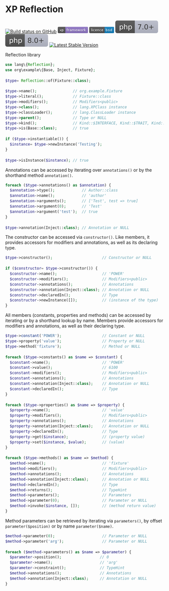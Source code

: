 XP Reflection
=============

[![Build status on GitHub](https://github.com/xp-framework/reflection/workflows/Tests/badge.svg)](https://github.com/xp-framework/reflection/actions)
[![XP Framework Module](https://raw.githubusercontent.com/xp-framework/web/master/static/xp-framework-badge.png)](https://github.com/xp-framework/core)
[![BSD Licence](https://raw.githubusercontent.com/xp-framework/web/master/static/licence-bsd.png)](https://github.com/xp-framework/core/blob/master/LICENCE.md)
[![Requires PHP 7.0+](https://raw.githubusercontent.com/xp-framework/web/master/static/php-7_0plus.svg)](http://php.net/)
[![Supports PHP 8.0+](https://raw.githubusercontent.com/xp-framework/web/master/static/php-8_0plus.svg)](http://php.net/)
[![Latest Stable Version](https://poser.pugx.org/xp-framework/reflection/version.png)](https://packagist.org/packages/xp-framework/reflection)

Reflection library

```php
use lang\{Reflection};
use org\example\{Base, Inject, Fixture};

$type= Reflection::of(Fixture::class);

$type->name();                // org.example.Fixture
$type->literal();             // Fixture::class
$type->modifiers();           // Modifiers<public>
$type->class();               // lang.XPClass instance
$type->classLoader();         // lang.ClassLoader instance
$type->parent();              // Type or NULL
$type->kind();                // Kind::$INTERFACE, Kind::$TRAIT, Kind::$CLASS, Kind::$ENUM
$type->is(Base::class);       // true

if ($type->instantiable()) {
  $instance= $type->newInstance('Testing');
}

$type->isInstance($instance); // true
```

Annotations can be accessed by iterating over `annotations()` or by the shorthand method `annotation()`.

```php
foreach ($type->annotations() as $annotation) {
  $annotation->type();            // Author::class
  $annotation->name();            // 'author'
  $annotation->arguments();       // ['Test', test => true]
  $annotation->argument(0);       // 'Test'
  $annotation->argument('test');  // true
}

$type->annotation(Inject::class); // Annotation or NULL
```

The constructor can be accessed via `constructor()`. Like members, it provides accessors for modifiers and annotations, as well as its declaring type.

```php
$type->constructor();                      // Constructor or NULL

if ($constructor= $type->constructor()) {
  $constructor->name();                    // 'POWER'
  $constructor->modifiers();               // Modifiers<public>
  $constructor->annotations();             // Annotations
  $constructor->annotation(Inject::class); // Annotation or NULL
  $constructor->declaredIn();              // Type
  $constructor->newInstance([]);           // (instance of the type)
}
```

All members (constants, properties and methods) can be accessed by iterating or by a shorthand lookup by name. Members provide accessors for modifiers and annotations, as well as their declaring type.

```php
$type->constant('POWER');                  // Constant or NULL
$type->property('value');                  // Property or NULL
$type->method('fixture');                  // Method or NULL

foreach ($type->constants() as $name => $constant) {
  $constant->name();                       // 'POWER'
  $constant->value();                      // 6100
  $constant->modifiers();                  // Modifiers<public>
  $constant->annotations();                // Annotations
  $constant->annotation(Inject::class);    // Annotation or NULL
  $constant->declaredIn();                 // Type
}

foreach ($type->properties() as $name => $property) {
  $property->name();                       // 'value'
  $property->modifiers();                  // Modifiers<public>
  $property->annotations();                // Annotations
  $property->annotation(Inject::class);    // Annotation or NULL
  $property->declaredIn();                 // Type
  $property->get($instance);               // (property value)
  $property->set($instance, $value);       // (value)
}

foreach ($type->methods() as $name => $method) {
  $method->name();                         // 'fixture'
  $method->modifiers();                    // Modifiers<public>
  $method->annotations();                  // Annotations
  $method->annotation(Inject::class);      // Annotation or NULL
  $method->declaredIn();                   // Type
  $method->returns();                      // TypeHint
  $method->parameters();                   // Parameters
  $method->parameter(0);                   // Parameter or NULL
  $method->invoke($instance, []);          // (method return value)
}
```

Method parameters can be retrieved by iterating via `parameters()`, by offset `parameter($position)` or by name `parameter($name)`.

```php
$method->parameter(0);                     // Parameter or NULL
$method->parameter('arg');                 // Parameter or NULL

foreach ($method->parameters() as $name => $parameter) {
  $parameter->position();                 // 0
  $parameter->name();                     // 'arg'
  $parameter->constraint();               // TypeHint
  $method->annotations();                 // Annotations
  $method->annotation(Inject::class);     // Annotation or NULL
}
```